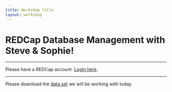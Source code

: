 ```yaml
---
title: Workshop Title
layout: workshop
---
```


# REDCap Database Management with Steve & Sophie!

---------

Please have a REDCap account.  [Login here](https://edc.camhx.ca/redcap/).

---------

Please download the [data set](http://bit.ly/2glNU24) we will be working with today.
